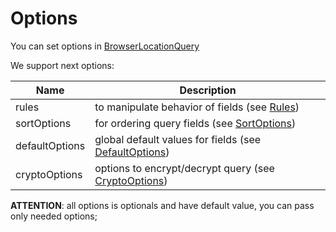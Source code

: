 # Options

You can set options in [BrowserLocationQuery](/docs/en/components/BrowserLocationQuery.md "BrowserLocationQuery")

We support next options:

| Name           | Description                      |
| -------------- | -------------------------------- |
| rules          | to manipulate behavior of fields (see [Rules](/docs/en/options/Rules.md "Rules")) |
| sortOptions | for ordering query fields (see [SortOptions](/docs/en/options/SortOptions.md "SortOptions"))       |
| defaultOptions | global default values for fields (see [DefaultOptions](/docs/en/options/DefaultOptions.md "DefaultOptions")) |
| cryptoOptions | options to encrypt/decrypt query (see [CryptoOptions](/docs/en/options/CryptoOptions.md "CryptoOptions")) |

**ATTENTION**: all options is optionals and have default value, you can pass only needed options;
